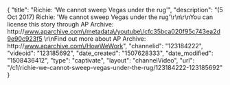 {
    "title": "Richie: 'We cannot sweep Vegas under the rug'",
    "description": "(5 Oct 2017) Richie: 'We cannot sweep Vegas under the rug'\r\n\r\nYou can license this story through AP Archive: http:\/\/www.aparchive.com\/metadata\/youtube\/cfc35bca020f95c743ea2d9e90c923f5 \r\nFind out more about AP Archive: http:\/\/www.aparchive.com\/HowWeWork",
    "channelid": "123184222",
    "videoid": "123185692",
    "date_created": "1507628333",
    "date_modified": "1508436412",
    "type": "captivate",
    "layout": "channelVideo",
    "url": "\/c1\/richie-we-cannot-sweep-vegas-under-the-rug\/123184222-123185692"
}